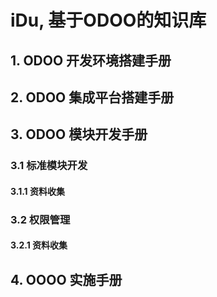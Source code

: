 # iDu, 基于ODOO的知识库

## 1. ODOO 开发环境搭建手册

## 2. ODOO 集成平台搭建手册

## 3. ODOO 模块开发手册
### 3.1 标准模块开发
#### 3.1.1 资料收集

### 3.2 权限管理
#### 3.2.1 资料收集

## 4. OOOO 实施手册
